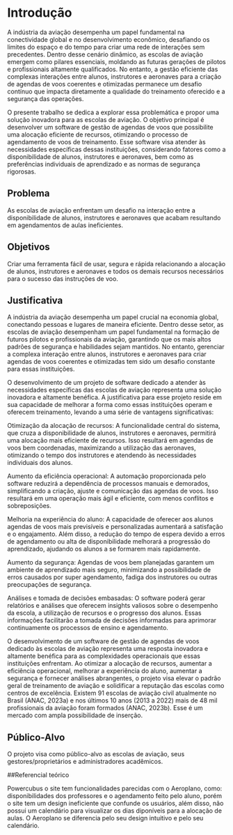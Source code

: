 # Introdução

A indústria da aviação desempenha um papel fundamental na conectividade global e no desenvolvimento econômico, desafiando os limites do espaço e do tempo para criar uma rede de interações sem precedentes. Dentro desse cenário dinâmico, as escolas de aviação emergem como pilares essenciais, moldando as futuras gerações de pilotos e profissionais altamente qualificados. No entanto, a gestão eficiente das complexas interações entre alunos, instrutores e aeronaves para a criação de agendas de voos coerentes e otimizadas permanece um desafio contínuo que impacta diretamente a qualidade do treinamento oferecido e a segurança das operações. 

O presente trabalho se dedica a explorar essa problemática e propor uma solução inovadora para as escolas de aviação. O objetivo principal é desenvolver um software de gestão de agendas de voos que possibilite uma alocação eficiente de recursos, otimizando o processo de agendamento de voos de treinamento. Esse software visa atender às necessidades específicas dessas instituições, considerando fatores como a disponibilidade de alunos, instrutores e aeronaves, bem como as preferências individuais de aprendizado e as normas de segurança rigorosas. 

## Problema
As escolas de aviação enfrentam um desafio na interação entre a disponibilidade de alunos, instrutores e aeronaves que acabam resultando em agendamentos de aulas ineficientes.  


## Objetivos

Criar uma ferramenta fácil de usar, segura e rápida relacionando a alocação de alunos, instrutores e aeronaves e todos os demais recursos necessários para o sucesso das instruções de voo. 

## Justificativa
A indústria da aviação desempenha um papel crucial na economia global, conectando pessoas e lugares de maneira eficiente. Dentro desse setor, as escolas de aviação desempenham um papel fundamental na formação de futuros pilotos e profissionais da aviação, garantindo que os mais altos padrões de segurança e habilidades sejam mantidos. No entanto, gerenciar a complexa interação entre alunos, instrutores e aeronaves para criar agendas de voos coerentes e otimizadas tem sido um desafio constante para essas instituições.  
 

O desenvolvimento de um projeto de software dedicado a atender às necessidades específicas das escolas de aviação representa uma solução inovadora e altamente benéfica. A justificativa para esse projeto reside em sua capacidade de melhorar a forma como essas instituições operam e oferecem treinamento, levando a uma série de vantagens significativas: 

  

Otimização da alocação de recursos: A funcionalidade central do sistema, que cruza a disponibilidade de alunos, instrutores e aeronaves, permitirá uma alocação mais eficiente de recursos. Isso resultará em agendas de voos bem coordenadas, maximizando a utilização das aeronaves, otimizando o tempo dos instrutores e atendendo às necessidades individuais dos alunos. 

Aumento da eficiência operacional: A automação proporcionada pelo software reduzirá a dependência de processos manuais e demorados, simplificando a criação, ajuste e comunicação das agendas de voos. Isso resultará em uma operação mais ágil e eficiente, com menos conflitos e sobreposições. 

Melhoria na experiência do aluno: A capacidade de oferecer aos alunos agendas de voos mais previsíveis e personalizadas aumentará a satisfação e o engajamento. Além disso, a redução do tempo de espera devido a erros de agendamento ou alta de disponibilidade melhorará a progressão do aprendizado, ajudando os alunos a se formarem mais rapidamente. 

Aumento da segurança: Agendas de voos bem planejadas garantem um ambiente de aprendizado mais seguro, minimizando a possibilidade de erros causados por super agendamento, fadiga dos instrutores ou outras preocupações de segurança. 

Análises e tomada de decisões embasadas: O software poderá gerar relatórios e análises que oferecem insights valiosos sobre o desempenho da escola, a utilização de recursos e o progresso dos alunos. Essas informações facilitarão a tomada de decisões informadas para aprimorar continuamente os processos de ensino e agendamento. 

  

O desenvolvimento de um software de gestão de agendas de voos dedicado às escolas de aviação representa uma resposta inovadora e altamente benéfica para as complexidades operacionais que essas instituições enfrentam. Ao otimizar a alocação de recursos, aumentar a eficiência operacional, melhorar a experiência do aluno, aumentar a segurança e fornecer análises abrangentes, o projeto visa elevar o padrão geral de treinamento de aviação e solidificar a reputação das escolas como centros de excelência. Existem 91 escolas de aviação civil atualmente no Brasil (ANAC, 2023a) e nos últimos 10 anos (2013 a 2022) mais de 48 mil profissionais da aviação foram formados (ANAC, 2023b). Esse é um mercado com ampla possibilidade de inserção. 

## Público-Alvo

O projeto visa como público-alvo as escolas de aviação, seus gestores/proprietários e administradores acadêmicos. 

##Referencial teórico

Powercubus
o site tem funcionalidades parecidas com o Aeroplano, como: disponibilidades dos professores e o agendamento feito pelo aluno, porém o site tem um design ineficiente que confunde os usuários, além disso, não possui um calendário para visualizar os dias diponíveis para a alocação de aulas.
O Aeroplano se diferencia pelo seu design intuitivo e pelo seu calendário.



